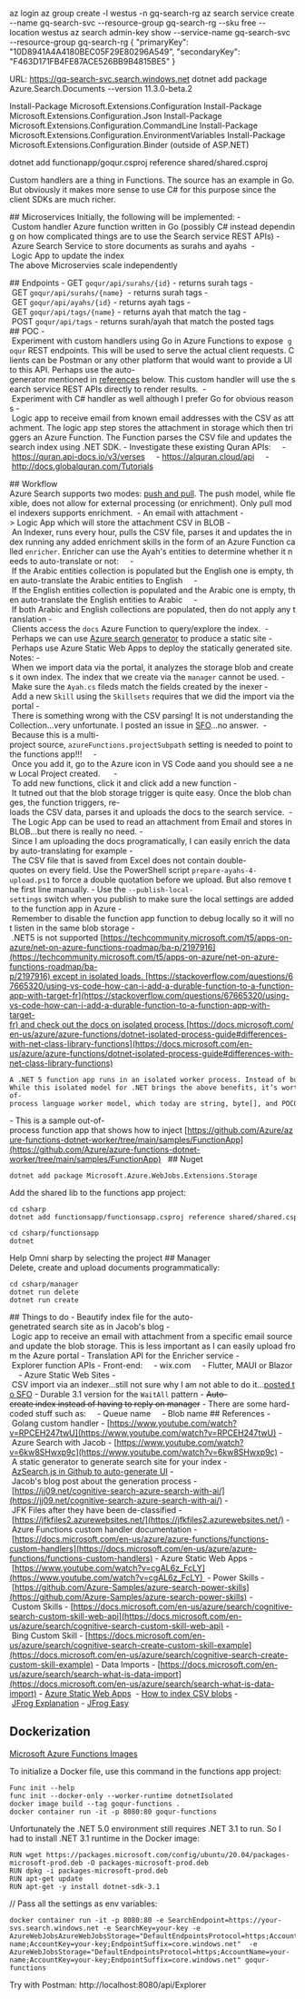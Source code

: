 az login
az group create -l westus -n gq-search-rg
az search service create --name gq-search-svc --resource-group gq-search-rg --sku free --location westus
az search admin-key show --service-name gq-search-svc --resource-group gq-search-rg 
{
  "primaryKey": "10D8941A4A4180BEC05F29E80296A549",
  "secondaryKey": "F463D171FB4FE87ACE526BB9B4815BE5"
}

URL: https://gq-search-svc.search.windows.net
dotnet add package Azure.Search.Documents --version 11.3.0-beta.2

Install-Package Microsoft.Extensions.Configuration
Install-Package Microsoft.Extensions.Configuration.Json
Install-Package Microsoft.Extensions.Configuration.CommandLine
Install-Package Microsoft.Extensions.Configuration.EnvironmentVariables 
Install-Package Microsoft.Extensions.Configuration.Binder (outside of ASP.NET)

dotnet add functionapp/goqur.csproj reference shared/shared.csproj

Custom handlers are a thing in Functions. The source has an example in Go. But obviously it makes more sense to use C# for this purpose since the client SDKs are much richer.

## Microservices
Initially, the following will be implemented:
- Custom handler Azure function written in Go (possibly C# instead depending on how complicated things are to use the Search service REST APIs)
- Azure Search Service to store documents as surahs and ayahs 
- Logic App to update the index
The above Microservies scale independently 

## Endpoints
- GET `goqur/api/surahs/{id}` - returns surah tags
- GET `goqur/api/surahs/{name}`  - returns surah tags
- GET `goqur/api/ayahs/{id}` - returns ayah tags
- GET `goqur/api/tags/{name}` - returns ayah that match the tag
- POST `goqur/api/tags` - returns surah/ayah that match the posted tags
## POC
- Experiment with custom handlers using Go in Azure Functions to expose  `goqur` REST endpoints. This will be used to serve the actual client requests. Clients can be Postman or any other platform that would want to provide a UI to this API. Perhaps use the auto-generator mentioned in [references](#references) below. This custom handler will use the search service REST APIs directly to render results. 
- Experiment with C# handler as well although I prefer Go for obvious reasons
- Logic app to receive email from known email addresses with the CSV as attachment. The logic app step stores the attachment in storage which then triggers an Azure Function. The Function parses the CSV file and updates the search index using .NET SDK.
- Investigate these existing Quran APIs:
    - https://quran.api-docs.io/v3/verses
    - https://alquran.cloud/api
    - http://docs.globalquran.com/Tutorials

## Workflow
Azure Search supports two modes: [push and pull](https://docs.microsoft.com/en-us/azure/search/search-what-is-data-import). The push model, while flexible, does not allow for external processing (or enrichment). Only pull model indexers supports enrichment. 
- An email with attachment -> Logic App which will store the attachment CSV in BLOB
- An Indexer, runs every hour, pulls the CSV file, parses it and updates the index running any added enrichment skills in the form of an Azure Function called `enricher`. Enricher can use the Ayah's entities to determine whether it needs to auto-translate or not:
    - If the Arabic entities collection is populated but the English one is empty, then auto-translate the Arabic entities to English
    - If the English entities collection is populated and the Arabic one is empty, then auto-translate the English entities to Arabic
    - If both Arabic and English collections are populated, then do not apply any translation
- Clients access the `docs` Azure Function to query/explore the index. 
- Perhaps we can use [Azure search generator](http://azsearchstore.azurewebsites.net/azsearchgenerator/index.html) to produce a static site
- Perhaps use Azure Static Web Apps to deploy the statically generated site. 
Notes:
- When we import data via the portal, it analyzes the storage blob and creates it own index. The index that we create via the `manager` cannot be used.
- Make sure the `Ayah.cs` fileds match the fields created by the inexer
- Add a new `Skill` using the `Skillsets` requires that we did the import via the portal
- There is something wrong with the CSV parsing! It is not understanding the Collection...very unfortunate. I posted an issue in [SFO](https://stackoverflow.com/questions/67688233/how-to-import-from-csv-into-a-collection-of-strings)...no answer. 
- Because this is a multi-project source, `azureFunctions.projectSubpath` setting is needed to point to the functions app!!!
    - Once you add it, go to the Azure icon in VS Code aand you should see a new Local Project created. 
    - To add new functions, click it and click add a new function
- It tutned out that the blob storage trigger is quite easy. Once the blob changes, the function triggers, re-loads the CSV data, parses it and uploads the docs to the search service. 
- The Logic App can be used to read an attachment from Email and stores in BLOB...but there is really no need.
- Since I am uploading the docs programatically, I can easily enrich the data by auto-translating for example
- The CSV file that is saved from Excel does not contain double-quotes on every field. Use the PowerShell script `prepare-ayahs-4-upload.ps1` to force a double quotation before we upload. But also remove the first line manually.
- Use the `--publish-local-settings` switch when you publish to make sure the local settings are added to the function app in Azure
- Remember to disable the function app function to debug locally so it will not listen in the same blob storage
- .NET5 is not supported [https://techcommunity.microsoft.com/t5/apps-on-azure/net-on-azure-functions-roadmap/ba-p/2197916](https://techcommunity.microsoft.com/t5/apps-on-azure/net-on-azure-functions-roadmap/ba-p/2197916) except in isolated loads. [https://stackoverflow.com/questions/67665320/using-vs-code-how-can-i-add-a-durable-function-to-a-function-app-with-target-fr](https://stackoverflow.com/questions/67665320/using-vs-code-how-can-i-add-a-durable-function-to-a-function-app-with-target-fr) and check out the docs on isolated process [https://docs.microsoft.com/en-us/azure/azure-functions/dotnet-isolated-process-guide#differences-with-net-class-library-functions](https://docs.microsoft.com/en-us/azure/azure-functions/dotnet-isolated-process-guide#differences-with-net-class-library-functions)
```
A .NET 5 function app runs in an isolated worker process. Instead of building a .NET library loaded by our host, you build a .NET console app that references a worker SDK. This brings immediate benefits: you have full control over the application’s startup and the dependencies it consumes. The new programming model also adds support for custom middleware which has been a frequently requested feature.
While this isolated model for .NET brings the above benefits, it’s worth noting there are some features you may have utilized in previous versions that aren’t yet supported. While the .NET isolated model supports most Azure Functions triggers and bindings, Durable Functions and rich types support are currently unavailable. Take a blob trigger for example, you are limited to passing blob content using data types that are supported in the out-of-process language worker model, which today are string, byte[], and POCO. You can still use Azure SDK types like CloudBlockBlob, but you’ll need to instantiate the SDK in your function process.
```
- This is a sample out-of-process function app that shows how to inject [https://github.com/Azure/azure-functions-dotnet-worker/tree/main/samples/FunctionApp](https://github.com/Azure/azure-functions-dotnet-worker/tree/main/samples/FunctionApp)
 
## Nuget
```
dotnet add package Microsoft.Azure.WebJobs.Extensions.Storage
```
Add the shared lib to the functions app project:
```
cd csharp
dotnet add functionsapp/functionsapp.csproj reference shared/shared.csproj
```
```
cd csharp/functionsapp
dotnet 
```
Help Omni sharp by selecting the project
## Manager
Delete, create and upload documents programmatically:
```
cd csharp/manager
dotnet run delete
dotnet run create
```
## Things to do
- Beautify index file for the auto-genetrated search site as in Jacob's blog
- Logic app to receive an email with attachment from a specific email source and update the blob storage. This is less important as I can easily upload from the Azure portal
- Translation API for the Enricher service
- Explorer function APIs
- Front-end:
    - wix.com
    - Flutter, MAUI or Blazor
    - Azure Static Web Sites
- CSV import via an indexer...still not sure why I am not able to do it...[posted to SFO](https://stackoverflow.com/questions/67688233/how-to-import-from-csv-into-a-collection-of-strings)
- Durable 3.1 version for the `WaitAll` pattern
- ~~Auto-create index instead of having to reply on manager~~
- There are some hard-coded stuff such as:
    - Queue name
    - Blob name
## References
- Golang custom handler - [https://www.youtube.com/watch?v=RPCEH247twU](https://www.youtube.com/watch?v=RPCEH247twU)
- Azure Search with Jacob - [https://www.youtube.com/watch?v=6kw8SHwxp9c](https://www.youtube.com/watch?v=6kw8SHwxp9c)
- A static generator to generate search site for your index - [AzSearch.js in Github to auto-generate UI](https://aka.ms/azfr/572/03)
- Jacob's blog post about the generation process - [https://jj09.net/cognitive-search-azure-search-with-ai/](https://jj09.net/cognitive-search-azure-search-with-ai/)
- JFK Files after they have been de-classified - [https://jfkfiles2.azurewebsites.net/](https://jfkfiles2.azurewebsites.net/)
- Azure Functions custom handler documentation - [https://docs.microsoft.com/en-us/azure/azure-functions/functions-custom-handlers](https://docs.microsoft.com/en-us/azure/azure-functions/functions-custom-handlers)
- Azure Static Web Apps - [https://www.youtube.com/watch?v=cgAL6z_FcLY](https://www.youtube.com/watch?v=cgAL6z_FcLY) 
- Power Skills - [https://github.com/Azure-Samples/azure-search-power-skills](https://github.com/Azure-Samples/azure-search-power-skills)
- Custom Skills - [https://docs.microsoft.com/en-us/azure/search/cognitive-search-custom-skill-web-api](https://docs.microsoft.com/en-us/azure/search/cognitive-search-custom-skill-web-api)
- Bing Custom Skill - [https://docs.microsoft.com/en-us/azure/search/cognitive-search-create-custom-skill-example](https://docs.microsoft.com/en-us/azure/search/cognitive-search-create-custom-skill-example)
- Data Imports - [https://docs.microsoft.com/en-us/azure/search/search-what-is-data-import](https://docs.microsoft.com/en-us/azure/search/search-what-is-data-import)
- [Azure Static Web Apps](aka.ms/StaticWebApps) 
- [How to index CSV blobs](https://docs.microsoft.com/en-us/azure/search/search-howto-index-csv-blobs)
- [JFrog Explanation](https://www.youtube.com/watch?v=QFcJfqGxNsg)
- [JFrog Easy](https://www.youtube.com/watch?v=f3O_C8q-vrI)

## Dockerization

[Microsoft Azure Functions Images](https://github.com/Azure/azure-functions-docker)

To initialize a Docker file, use this command in the functions app project:
```
Func init --help
func init --docker-only --worker-runtime dotnetIsolated
docker image build --tag goqur-functions .
docker container run -it -p 8080:80 goqur-functions
```

Unfortunately the .NET 5.0 environment still requires .NET 3.1 to run. So I had to install .NET 3.1 runtime in the Docker image:
```
RUN wget https://packages.microsoft.com/config/ubuntu/20.04/packages-microsoft-prod.deb -O packages-microsoft-prod.deb
RUN dpkg -i packages-microsoft-prod.deb
RUN apt-get update
RUN apt-get -y install dotnet-sdk-3.1
```

// Pass all the settings as env variables:
```
docker container run -it -p 8080:80 -e SearchEndpoint=https://your-svs.search.windows.net -e SearchKey=your-key -e AzureWebJobsAzureWebJobsStorage="DefaultEndpointsProtocol=https;AccountName=your-name;AccountKey=your-key;EndpointSuffix=core.windows.net"  -e AzureWebJobsStorage="DefaultEndpointsProtocol=https;AccountName=your-name;AccountKey=your-key;EndpointSuffix=core.windows.net" goqur-functions
```

Try with Postman:
http://localhost:8080/api/Explorer

